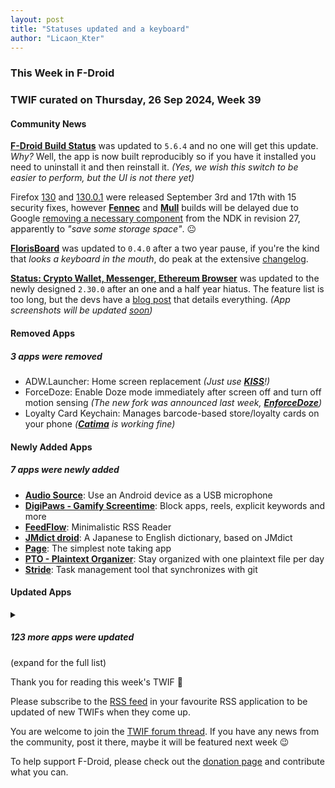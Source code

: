 ```yaml
---
layout: post
title: "Statuses updated and a keyboard"
author: "Licaon_Kter"
---
```


### This Week in F-Droid

### TWIF curated on Thursday, 26 Sep 2024, Week 39

#### Community News

**[F\-Droid Build Status](https://f-droid.org/packages/de.storchp.fdroidbuildstatus)** was updated to `5.6.4` and no one will get this update. _Why?_ Well, the app is now built reproducibly so if you have it installed you need to uninstall it and then reinstall it. _(Yes, we wish this switch to be easier to perform, but the UI is not there yet)_

Firefox [130](https://www.mozilla.org/en-US/firefox/android/130.0/releasenotes/) and [130.0.1](https://www.mozilla.org/en-US/firefox/android/130.0.1/releasenotes/) were released September 3rd and 17th with 15 security fixes, however **[Fennec](https://f-droid.org/packages/org.mozilla.fennec_fdroid/)** and **[Mull](https://f-droid.org/packages/us.spotco.fennec_dos/)** builds will be delayed due to Google [removing a necessary component](https://github.com/android/ndk/issues/2010) from the NDK in revision 27, apparently to _"save some storage space"_. 😐

**[FlorisBoard](https://f-droid.org/packages/dev.patrickgold.florisboard)** was updated to `0.4.0` after a two year pause, if you're the kind that _looks a keyboard in the mouth_, do peak at the extensive [changelog](https://github.com/florisboard/florisboard/releases/tag/v0.4.0).

**[Status: Crypto Wallet, Messenger, Ethereum Browser](https://f-droid.org/packages/im.status.ethereum)** was updated to the newly designed `2.30.0` after an one and a half year hiatus. The feature list is too long, but the devs have a [blog post](https://status.app/blog/status-mobile-desktop-releases) that details everything. _(App screenshots will be updated [soon](https://github.com/status-im/status-mobile/pull/21320))_


#### Removed Apps
##### 3 apps were removed
* ADW\.Launcher: Home screen replacement _(Just use **[KISS](https://f-droid.org/packages/fr.neamar.kiss/)**!)_
* ForceDoze: Enable Doze mode immediately after screen off and turn off motion sensing _(The new fork was announced last week, **[EnforceDoze](https://f-droid.org/packages/com.akylas.enforcedoze/)**)_
* Loyalty Card Keychain: Manages barcode\-based store/loyalty cards on your phone _(**[Catima](https://f-droid.org/packages/me.hackerchick.catima/)** is working fine)_


#### Newly Added Apps
##### 7 apps were newly added
* **[Audio Source](https://f-droid.org/packages/fr.dzx.audiosource)**: Use an Android device as a USB microphone
* **[DigiPaws \- Gamify Screentime](https://f-droid.org/packages/nethical.digipaws)**: Block apps, reels, explicit keywords and more
* **[FeedFlow](https://f-droid.org/packages/com.prof18.feedflow)**: Minimalistic RSS Reader
* **[JMdict droid](https://f-droid.org/packages/fr.ryder.benoit.jmdictdroid)**: A Japanese to English dictionary, based on JMdict
* **[Page](https://f-droid.org/packages/com.page.bizzle)**: The simplest note taking app
* **[PTO \- Plaintext Organizer](https://f-droid.org/packages/de.ferreum.pto)**: Stay organized with one plaintext file per day
* **[Stride](https://f-droid.org/packages/org.stridetasks.stride)**: Task management tool that synchronizes with git

#### Updated Apps
<details markdown=1>
<summary><h5>123 more apps were updated</h5> (expand for the full list)</summary>

* **[2048 \(Privacy Friendly\)](https://f-droid.org/packages/org.secuso.privacyfriendly2048)** was updated to `1.4.0`
* **[8\-Bit Wonders](https://f-droid.org/packages/de.rainerhock.eightbitwonders)** was updated to `0.8.4`
* **[AAAAXY](https://f-droid.org/packages/io.github.divverent.aaaaxy)** was updated to `1.5.202+20240914.3521.8c236869`
* **[Amber](https://f-droid.org/packages/com.greenart7c3.nostrsigner)** was updated to `2.0.3`
* **[AndBible: Bible Study](https://f-droid.org/packages/net.bible.android.activity)** was updated to `5.0.832`
* **[Aria2App](https://f-droid.org/packages/com.gianlu.aria2app)** was updated to `5.9.18`
* **[aShell](https://f-droid.org/packages/in.sunilpaulmathew.ashell)** was updated to `v0.10`
* **[Asteroid's Revenge](https://f-droid.org/packages/com.game.asteroids_revenge)** was updated to `0.11.3`
* **[Aurora Store](https://f-droid.org/packages/com.aurora.store)** was updated to `4.6.1`
* **[Aves Libre](https://f-droid.org/packages/deckers.thibault.aves.libre)** was updated to `1.11.13`
* **[Binary Eye](https://f-droid.org/packages/de.markusfisch.android.binaryeye)** was updated to `1.63.11`
* **[Blocker](https://f-droid.org/packages/com.merxury.blocker)** was updated to `2.0.4839-fdroid`
* **[Blood pressure monitor](https://f-droid.org/packages/com.derdilla.bloodPressureApp)** was updated to `1.8.0-samsung-fix-2`
* **[Boxcars](https://f-droid.org/packages/com.rocket9labs.boxcars)** was updated to `1.4.1`
* **[BusTO](https://f-droid.org/packages/it.reyboz.bustorino)** was updated to `2.2.3`
* **[Cache Cleaner](https://f-droid.org/packages/com.github.bmx666.appcachecleaner)** was updated to `2.2.5`
* **[Calendar Import\-Export](https://f-droid.org/packages/org.sufficientlysecure.ical)** was updated to `2.8.1`
* **[Capy Reader](https://f-droid.org/packages/com.capyreader.app)** was updated to `2024.09.1050-dev`
* **[Ceno Browser: Share the Web](https://f-droid.org/packages/ie.equalit.ceno)** was updated to `2.2.2`
* **[Chance](https://f-droid.org/packages/com.github.jameshnsears.chance)** was updated to `1.1.0`
* **[ChatLaunch for WhatsApp](https://f-droid.org/packages/dev.theolm.wwc)** was updated to `v0.11.1`
* **[Chrono](https://f-droid.org/packages/com.vicolo.chrono)** was updated to `0.6.0-beta1`
* **[Cirrus](https://f-droid.org/packages/org.woheller69.omweather)** was updated to `3.1`
* **[Ciyue](https://f-droid.org/packages/org.eu.mumulhl.ciyue)** was updated to `0.8.3`
* **[Clipious](https://f-droid.org/packages/com.github.lamarios.clipious)** was updated to `1.21.3`
* **[Clock](https://f-droid.org/packages/com.best.deskclock)** was updated to `2.7`
* **[ColorBlendr](https://f-droid.org/packages/com.drdisagree.colorblendr)** was updated to `v1.8`
* **[Cuppa \- Tea Timer](https://f-droid.org/packages/com.nathanatos.Cuppa)** was updated to `2.8.0`
* **[Dark Mode Live Wallpaper](https://f-droid.org/packages/com.github.cvzi.darkmodewallpaper)** was updated to `1.7.2`
* **[DuckDuckGo Privacy Browser](https://f-droid.org/packages/com.duckduckgo.mobile.android)** was updated to `5.213.0`
* **[Easter Eggs](https://f-droid.org/packages/com.dede.android_eggs)** was updated to `3.0.0`
* **[Easy Launcher \- Minimal launcher](https://f-droid.org/packages/app.easy.launcher)** was updated to `0.2.5`
* **[EinkBro](https://f-droid.org/packages/info.plateaukao.einkbro)** was updated to `12.0.0`
* **[Enhanced Music Controller Lite](https://f-droid.org/packages/com.mkulesh.onpc)** was updated to `1.33`
* **[Ente Auth](https://f-droid.org/packages/io.ente.auth)** was updated to `4.0.0`
* **[Fridgey](https://f-droid.org/packages/lying.fengfeng.foodrecords)** was updated to `2.2`
* **[Gas Prices](https://f-droid.org/packages/org.woheller69.spritpreise)** was updated to `2.7`
* **[GLPI Agent](https://f-droid.org/packages/org.glpi.inventory.agent)** was updated to `1.5.0`
* **[Green: Bitcoin Wallet](https://f-droid.org/packages/com.greenaddress.greenbits_android_wallet)** was updated to `4.0.34`
* **[Hacki for Hacker News](https://f-droid.org/packages/com.jiaqifeng.hacki)** was updated to `2.9.3`
* **[Identify Dog Breeds Pro](https://f-droid.org/packages/com.jstappdev.identify_dog_breeds_pro)** was updated to `30`
* **[InfiniList](https://f-droid.org/packages/uk.sensoryunderload.infinilist)** was updated to `1.2.0`
* **[Infomaniak kDrive](https://f-droid.org/packages/com.infomaniak.drive)** was updated to `5.0.8`
* **[Infomaniak Mail](https://f-droid.org/packages/com.infomaniak.mail)** was updated to `1.4.9`
* **[Inner Breeze](https://f-droid.org/packages/io.naox.inbe)** was updated to `1.3.4`
* **[Inure App Manager \(Trial\)](https://f-droid.org/packages/app.simple.inure)** was updated to `Build100.6.7`
* **[Jerboa for Lemmy](https://f-droid.org/packages/com.jerboa)** was updated to `0.0.76-gplay`
* **[JMP SIM Manager](https://f-droid.org/packages/chat.jmp.simmanager)** was updated to `jmp-v1.1.1`
* **[JS\-Dict](https://f-droid.org/packages/io.github.petlyh.jsdict)** was updated to `1.2.2`
* **[Kanji Dojo](https://f-droid.org/packages/ua.syt0r.kanji.fdroid)** was updated to `2.1.2`
* **[Kepler\-App](https://f-droid.org/packages/de.keplerchemnitz.kepler_app)** was updated to `2.6.1`
* **[Keysh](https://f-droid.org/packages/io.github.hufrea.keysh)** was updated to `0.1.5`
* **[Kid3](https://f-droid.org/packages/net.sourceforge.kid3)** was updated to `3.9.6`
* **[Ladefuchs](https://f-droid.org/packages/app.ladefuchs.android)** was updated to `3.0.1`
* **[LinkHub](https://f-droid.org/packages/com.amrdeveloper.linkhub)** was updated to `1.6.1`
* **[Lyrion](https://f-droid.org/packages/com.craigd.lmsmaterial.app)** was updated to `0.8.2`
* **[Léon – The URL Cleaner](https://f-droid.org/packages/com.svenjacobs.app.leon)** was updated to `43`
* **[Materialious](https://f-droid.org/packages/us.materialio.app)** was updated to `1.4.3`
* **[Mattermost Beta](https://f-droid.org/packages/com.mattermost.rnbeta)** was updated to `2.20.0`
* **[Mensinator](https://f-droid.org/packages/com.mensinator.app)** was updated to `1.9.1`
* **[Menu Generator](https://f-droid.org/packages/io.menu_generator)** was updated to `1.1.3`
* **[mLauncher \- Minimal and Clutter Free launcher](https://f-droid.org/packages/app.mlauncher)** was updated to `1.6.8`
* **[MMRL](https://f-droid.org/packages/com.dergoogler.mmrl)** was updated to `3.24.32`
* **[Money Manager Ex](https://f-droid.org/packages/com.money.manager.ex)** was updated to `2024.09.21`
* **[monocles browser](https://f-droid.org/packages/de.monocles.browser)** was updated to `1.9.2`
* **[MonsterMusic](https://f-droid.org/packages/com.ztftrue.music)** was updated to `0.1.33`
* **[MRMCD 2024 Schedule](https://f-droid.org/packages/info.metadude.android.mrmcd.schedule)** was updated to `1.66.1-MRMCD-Edition`
* **[MultiVNC](https://f-droid.org/packages/com.coboltforge.dontmind.multivnc)** was updated to `2.1.5`
* **[My Expenses](https://f-droid.org/packages/org.totschnig.myexpenses)** was updated to `3.8.8`
* **[NeoStumbler](https://f-droid.org/packages/xyz.malkki.neostumbler.fdroid)** was updated to `1.3.2`
* **[neutriNote CE](https://f-droid.org/packages/com.appmindlab.nano)** was updated to `4.5.3f`
* **[Nextcloud Cookbook](https://f-droid.org/packages/de.lukasneugebauer.nextcloudcookbook)** was updated to `0.21.1`
* **[Nextcloud Dev](https://f-droid.org/packages/com.nextcloud.android.beta)** was updated to `20240922`
* **[Nextcloud Talk](https://f-droid.org/packages/com.nextcloud.talk2)** was updated to `20.0.1`
* **[Nighthawk Wallet](https://f-droid.org/packages/com.nighthawkapps.wallet.android)** was updated to `2.2.15`
* **[Notepad](https://f-droid.org/packages/com.farmerbb.notepad)** was updated to `3.0.6`
* **[Notes \(PFA\)](https://f-droid.org/packages/org.secuso.privacyfriendlynotes)** was updated to `2.0.1`
* **[ntodotxt](https://f-droid.org/packages/de.tnmgl.ntodotxt)** was updated to `0.10.1`
* **[OCR](https://f-droid.org/packages/io.github.subhamtyagi.ocr)** was updated to `5.1`
* **[OPEN NGA](https://f-droid.org/packages/dev.mlzzen.androidnga)** was updated to `v1.1.1`
* **[Pagan](https://f-droid.org/packages/com.qfs.pagan)** was updated to `1.5.3`
* **[PariDroid](https://f-droid.org/packages/fr.ubordeaux.math.paridroid)** was updated to `2.15.5.2.4`
* **[Peristyle](https://f-droid.org/packages/app.simple.peri)** was updated to `2.03_beta`
* **[Petals](https://f-droid.org/packages/br.com.colman.petals)** was updated to `3.29.0`
* **[Phonograph Plus](https://f-droid.org/packages/player.phonograph.plus)** was updated to `1.8.4`
* **[Pixiv for Muzei 3](https://f-droid.org/packages/com.antony.muzei.pixiv)** was updated to `3.7.7`
* **[Podcini\.R \- Podcast instrument](https://f-droid.org/packages/ac.mdiq.podcini.R)** was updated to `6.7.2`
* **[Power Ampache 2](https://f-droid.org/packages/luci.sixsixsix.powerampache2.fdroid)** was updated to `1.00-67-fdroid`
* **[Prayer Book](https://f-droid.org/packages/io.jozo.prayerbook)** was updated to `0.3.0`
* **[Quillpad](https://f-droid.org/packages/io.github.quillpad)** was updated to `1.4.19`
* **[Recording Studio Lite](https://f-droid.org/packages/io.github.leonidius20.recorder.lite)** was updated to `0.1.3`
* **[Ricochlime](https://f-droid.org/packages/com.adilhanney.ricochlime)** was updated to `1.11.3`
* **[Riichi Mahjong Calculator](https://f-droid.org/packages/io.ssttkkl.mahjongutils.app)** was updated to `1.0.11`
* **[Rush](https://f-droid.org/packages/com.shub39.rush)** was updated to `2.2.0`
* **[Ruslin](https://f-droid.org/packages/org.dianqk.ruslin)** was updated to `0.1.2-beta.3`
* **[SCEE](https://f-droid.org/packages/de.westnordost.streetcomplete.expert)** was updated to `59.0`
* **[SecondScreen](https://f-droid.org/packages/com.farmerbb.secondscreen.free)** was updated to `2.9.4`
* **[SexyTopo](https://f-droid.org/packages/org.hwyl.sexytopo)** was updated to `1.8.3`
* **[Shattered Pixel Dungeon](https://f-droid.org/packages/com.shatteredpixel.shatteredpixeldungeon)** was updated to `2.5.2`
* **[Simple Time Tracker](https://f-droid.org/packages/com.razeeman.util.simpletimetracker)** was updated to `1.46`
* **[SimpleX Chat](https://f-droid.org/packages/chat.simplex.app)** was updated to `6.0.4`
* **[sing\-box](https://f-droid.org/packages/io.nekohasekai.sfa)** was updated to `1.9.6`
* **[SMS Import / Export](https://f-droid.org/packages/com.github.tmo1.sms_ie)** was updated to `2.4.1`
* **[SpamBlocker \(Call & SMS\)](https://f-droid.org/packages/spam.blocker)** was updated to `2.1`
* **[Standard Notes](https://f-droid.org/packages/com.standardnotes)** was updated to `3.195.1`
* **[Street­Complete](https://f-droid.org/packages/de.westnordost.streetcomplete)** was updated to `59.0`
* **[Swiss Bitcoin Pay](https://f-droid.org/packages/ch.swissbitcoinpay.checkout)** was updated to `2.1.4`
* **[Table Habit](https://f-droid.org/packages/io.github.friesi23.mhabit)** was updated to `1.13.6`
* **[Taler Cashier](https://f-droid.org/packages/net.taler.cashier)** was updated to `0.5.1`
* **[Taskbar](https://f-droid.org/packages/com.farmerbb.taskbar)** was updated to `6.2.1`
* **[Thumb\-Key](https://f-droid.org/packages/com.dessalines.thumbkey)** was updated to `3.4.11`
* **[Traintime PDA](https://f-droid.org/packages/io.github.benderblog.traintime_pda)** was updated to `1.3.1`
* **[Transito](https://f-droid.org/packages/ht.sr.git.mil.transito)** was updated to `0.7.0.2`
* **[TriPeaks](https://f-droid.org/packages/ogz.tripeaks)** was updated to `1.2.3`
* **[TTL Changer](https://f-droid.org/packages/com.mrsep.ttlchanger)** was updated to `1.2.2`
* **[Tuta Mail](https://f-droid.org/packages/de.tutao.tutanota)** was updated to `244.240912.0`
* **[Unciv](https://f-droid.org/packages/com.unciv.app)** was updated to `4.13.10`
* **[UnicodePad](https://f-droid.org/packages/jp.ddo.hotmist.unicodepad)** was updated to `2.14.3-fdroid`
* **[Unstoppable Crypto Wallet](https://f-droid.org/packages/io.horizontalsystems.bankwallet)** was updated to `0.39.5`
* **[Valentin's PowerTools \#036 \- Ease The Waiting](https://f-droid.org/packages/v4lpt.vpt.f036.esw)** was updated to `1.1.0`
* **[WADBS](https://f-droid.org/packages/com.smoothie.wirelessDebuggingSwitch)** was updated to `1.3`
* **[Xtra](https://f-droid.org/packages/com.github.andreyasadchy.xtra)** was updated to `2.35.0`
* **[Zapp](https://f-droid.org/packages/de.christinecoenen.code.zapp)** was updated to `8.5.4`

</details>

Thank you for reading this week's TWIF 🙂

Please subscribe to the [RSS feed](https://f-droid.org/news/) in your favourite RSS application to be updated of new TWIFs when they come up.

You are welcome to join the [TWIF forum thread](https://forum.f-droid.org/t/new-twif-submission-thread/23546). If you have any news from the community, post it there, maybe it will be featured next week 😉

To help support F-Droid, please check out the [donation page](https://f-droid.org/donate/) and contribute what you can.

